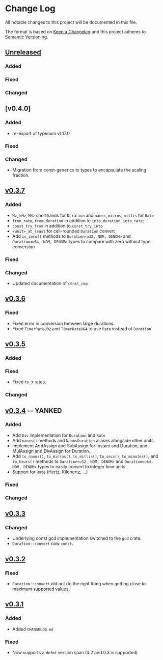 # Change Log

All notable changes to this project will be documented in this file.

The format is based on [Keep a Changelog](http://keepachangelog.com/)
and this project adheres to [Semantic Versioning](http://semver.org/).

## [Unreleased]

### Added

### Fixed

### Changed

## [v0.4.0]

### Added

- re-export of typenum v1.17.0

### Fixed

### Changed

- Migration from const-generics to types to encapsulate the scaling fraction.

## [v0.3.7]

### Added

- `Hz`, `kHz`, `MHz` shorthands for `Duration` and `nanos`, `micros`, `millis` for `Rate`
- `from_rate`, `from_duration` in addition to `into_duration`, `into_rate`;
- `const_try_from` in addition to `const_try_into`
- `<unit>_at_least` for ceil-rounded `Duration` convert
- Add `is_zero()` methods to `Duration<u32, NOM, DENOM>` and `Duration<u64, NOM, DENOM>` types to compare with zero without type conversion

### Fixed

### Changed

- Updated documentation of `const_cmp`

## [v0.3.6]

### Fixed

- Fixed error in conversion between large durations.
- Fixed `TimerRateU32` and `TimerRateU64` to use `Rate` instead of `Duration`

## [v0.3.5]

### Added

### Fixed

- Fixed `to_X` rates.

### Changed

## [v0.3.4] -- YANKED

### Added

- Add `Div` implementation for `Duration` and `Rate`
- Add `nanos()` methods and `NanosDuration` aliases alongside other units.
- Implement AddAssign and SubAssign for Instant and Duration, and
  MulAssign and DivAssign for Duration.
- Add `to_nanos()`, `to_micros()`, `to_millis()`, `to_secs()`, `to_minutes()`,
  and `to_hours()` methods to `Duration<u32, NOM, DENOM>` and
  `Duration<u64, NOM, DENOM>` types to easily convert to integer time units.
- Support for `Rate` (Hertz, Kilohertz, ...)

### Fixed

### Changed

## [v0.3.3]

### Changed

- Underlying const gcd implementation switched to the `gcd` crate.
- `Duration::convert` now `const`.

## [v0.3.2]

### Fixed

- `Duration::convert` did not do the right thing when getting close to maximum supported values.

## [v0.3.1]

### Added

- Added `CHANGELOG.md`

### Fixed

- Now supports a `defmt` version span (0.2 and 0.3 is supported)

[Unreleased]: https://github.com/korken89/fugit/compare/v0.3.7...HEAD
[v0.3.7]: https://github.com/korken89/fugit/compare/v0.3.6...v0.3.7
[v0.3.6]: https://github.com/korken89/fugit/compare/v0.3.5...v0.3.6
[v0.3.5]: https://github.com/korken89/fugit/compare/v0.3.4...v0.3.5
[v0.3.4]: https://github.com/korken89/fugit/compare/v0.3.3...v0.3.4
[v0.3.3]: https://github.com/korken89/fugit/compare/v0.3.2...v0.3.3
[v0.3.2]: https://github.com/korken89/fugit/compare/v0.3.1...v0.3.2
[v0.3.1]: https://github.com/korken89/fugit/compare/v0.3.0...v0.3.1
